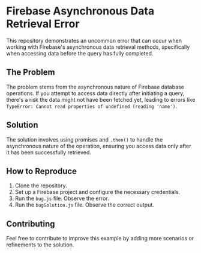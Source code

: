 # Firebase Asynchronous Data Retrieval Error

This repository demonstrates an uncommon error that can occur when working with Firebase's asynchronous data retrieval methods, specifically when accessing data before the query has fully completed.

## The Problem

The problem stems from the asynchronous nature of Firebase database operations.  If you attempt to access data directly after initiating a query, there's a risk the data might not have been fetched yet, leading to errors like `TypeError: Cannot read properties of undefined (reading 'name')`.

## Solution

The solution involves using promises and `.then()` to handle the asynchronous nature of the operation, ensuring you access data only after it has been successfully retrieved.

## How to Reproduce

1. Clone the repository.
2. Set up a Firebase project and configure the necessary credentials.
3. Run the `bug.js` file.  Observe the error.
4. Run the `bugSolution.js` file.  Observe the correct output.

## Contributing

Feel free to contribute to improve this example by adding more scenarios or refinements to the solution.